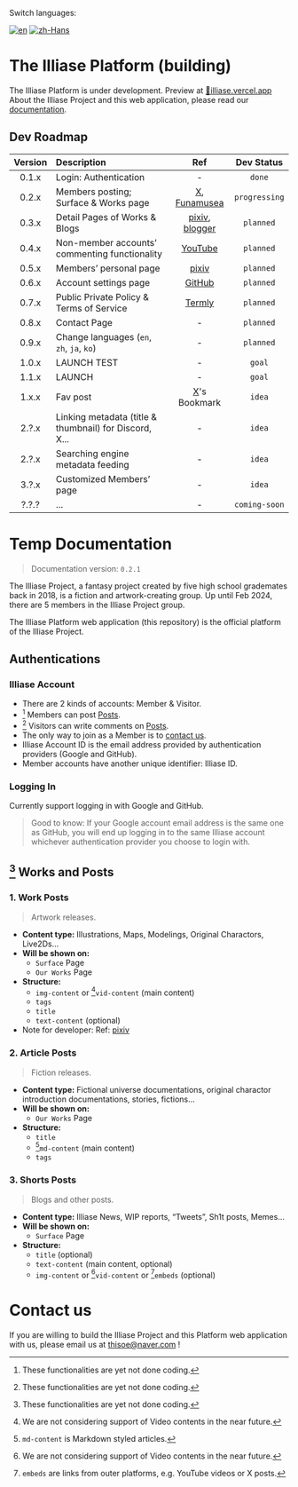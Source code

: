 Switch languages: 

[![en](https://img.shields.io/badge/lang-English-blue.svg)](https://github.com/ThisoeCode/illiase/blob/main/README.md)
[![zh-Hans](https://img.shields.io/badge/lang-简体中文-red.svg)](https://github.com/ThisoeCode/illiase/blob/main/README.zh-Hans.md)
<!-- https://www.w3schools.com/tags/ref_language_codes.asp -->

# The Illiase Platform (building)
The Illiase Platform is under development.
Preview at [🔗illiase.vercel.app](https://illiase.vercel.app/)
About the Illiase Project and this web application, please read our [documentation](#temp-documentation).

<!------- ROADMAP TABLE ------->
## Dev Roadmap
| Version | Description | Ref | Dev Status |
| :-----: | :---------- | :--: | :--: |
| 0.1.x | Login: Authentication | - | `done` |
| 0.2.x | Members posting; Surface & Works page | [X](https://x.com), [Funamusea](http://funamusea.com) | `progressing` |
| 0.3.x | Detail Pages of Works & Blogs | [pixiv](https://www.pixiv.net/en/artworks/111778168), [blogger](https://thisoecode.blogspot.com/2024/02/blogger-example.html) | `planned` |
| 0.4.x | Non-member accounts’ commenting functionality | [YouTube](https://youtu.be/dQw4w9WgXcQ) | `planned` |
| 0.5.x | Members’ personal page | [pixiv](https://www.pixiv.net/users/1039353) | `planned` |
| 0.6.x | Account settings page | [GitHub](https://github.com/settings) | `planned` |
| 0.7.x | Public Private Policy & Terms of Service | [Termly](https://termly.io/resources/guides/how-to-write-a-privacy-policy/) | `planned` |
| 0.8.x | Contact Page | - | `planned` |
| 0.9.x | Change languages (`en`, `zh`, `ja`, `ko`) | - | `planned` |
| 1.0.x | LAUNCH TEST | - | `goal` |
| 1.1.x | LAUNCH | - | `goal` |
| 1.x.x | Fav post | [X](https://x.com)'s Bookmark | `idea` |
| 2.?.x | Linking metadata (title & thumbnail) for Discord, X... | - | `idea` |
| 2.?.x | Searching engine metadata feeding | - | `idea` |
| 3.?.x | Customized Members’ page | - | `idea` |
| ?.?.? | ... | - | `coming-soon` |


<!------- DOCS ------->
# Temp Documentation
> Documentation version: `0.2.1`

The Illiase Project, a fantasy project created by five high school grademates back in 2018, is a fiction and artwork-creating group.
Up until Feb 2024, there are 5 members in the Illiase Project group.

The Illiase Platform web application (this repository) is the official platform of the Illiase Project.


## Authentications

### Illiase Account
- There are 2 kinds of accounts: Member & Visitor.
- [^1] Members can post [Posts](#1-works-and-posts).
- [^1] Visitors can write comments on [Posts](#1-works-and-posts).
- The only way to join as a Member is to [contact us](#contact-us).
- Illiase Account ID is the email address provided by authentication providers (Google and GitHub).
- Member accounts have another unique identifier: Illiase ID.

### Logging In
Currently support logging in with Google and GitHub.
> Good to know: If your Google account email address is the same one as GitHub, you will end up logging in to the same Illiase account whichever authentication provider you choose to login with.


## [^1] Works and Posts

### 1. Work Posts
> Artwork releases.
- **Content type:**
  Illustrations, Maps, Modelings, Original Charactors, Live2Ds...
- **Will be shown on:**
  - `Surface` Page
  - `Our Works` Page
- **Structure:**
  - `img-content` or [^2]`vid-content` (main content)
  - `tags`
  - `title`
  - `text-content` (optional)
- Note for developer:
  Ref: [pixiv](https://www.pixiv.net/en/artworks/111778168)

### 2. Article Posts
> Fiction releases.
- **Content type:**
  Fictional universe documentations, original charactor introduction documentations, stories, fictions...
- **Will be shown on:**
  - `Our Works` Page
- **Structure:**
  - `title`
  - [^4]`md-content` (main content)
  - `tags`

### 3. Shorts Posts
> Blogs and other posts.
- **Content type:**
  Illiase News, WIP reports, “Tweets”, Sh1t posts, Memes...
- **Will be shown on:**
  - `Surface` Page
- **Structure:**
  - `title` (optional)
  - `text-content` (main content, optional)
  - `img-content` or [^2]`vid-content` or [^3]`embeds` (optional)



# Contact us
If you are willing to build the Illiase Project and this Platform web application with us, please email us at thisoe@naver.com !



<!------- FOOTNOTES ------->
[^1]: These functionalities are yet not done coding.
[^2]: We are not considering support of Video contents in the near future.
[^3]: `embeds` are links from outer platforms, e.g. YouTube videos or X posts.
[^4]: `md-content` is Markdown styled articles.

